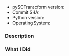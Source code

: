 * pySCTranscform version:
* Commit SHA:
* Python version:
* Operating System:

### Description

<!--
Describe what you were trying to get done.
Tell us what happened, what went wrong, and what you expected to happen.
-->

### What I Did

<!--
Paste the command(s) you ran and the output.
If there was a crash, please include the traceback here.
-->
